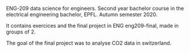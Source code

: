 ENG-209 data science for engineers.
Second year bachelor course in the electrical engineering bachelor, EPFL.
Autumn semester 2020.

It contains exercices and the final project in ENG eng209-final, made in groups of 2.

The goal of the final project was to analyse CO2 data in switzerland.
